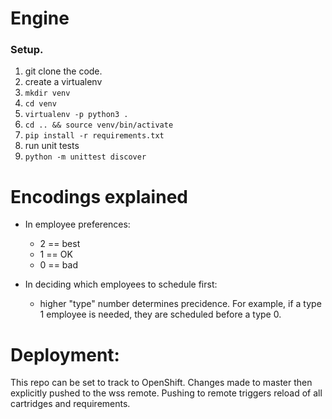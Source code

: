 # Engine

### Setup.

1. git clone the code.
2. create a virtualenv
  1. `mkdir venv`
  2. `cd venv`
  3. `virtualenv -p python3 .`
  4. `cd .. && source venv/bin/activate`
  5. `pip install -r requirements.txt`
3. run unit tests
  1. `python -m unittest discover`

# Encodings explained

* In employee preferences:
  * 2 == best
  * 1 == OK
  * 0 == bad

* In deciding which employees to schedule first:
  * higher "type" number determines precidence.  For example, if a type 1 employee is needed, they are scheduled before a type 0.
  
# Deployment:

This repo can be set to track to OpenShift.  Changes made to master then explicitly pushed to the wss remote.  Pushing to remote triggers reload of all cartridges and requirements.